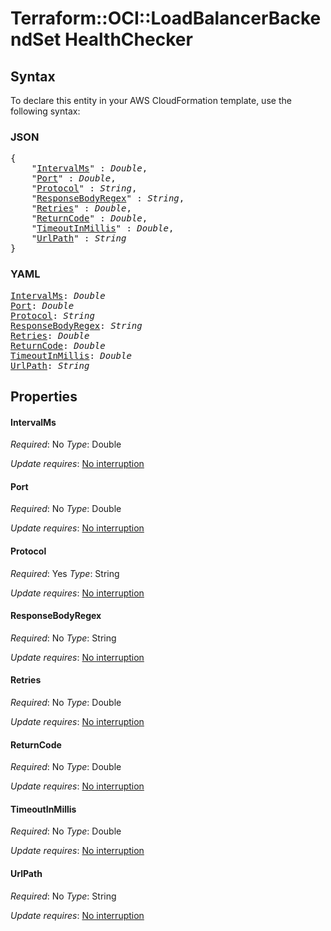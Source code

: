 # Terraform::OCI::LoadBalancerBackendSet HealthChecker

## Syntax

To declare this entity in your AWS CloudFormation template, use the following syntax:

### JSON

<pre>
{
    "<a href="#intervalms" title="IntervalMs">IntervalMs</a>" : <i>Double</i>,
    "<a href="#port" title="Port">Port</a>" : <i>Double</i>,
    "<a href="#protocol" title="Protocol">Protocol</a>" : <i>String</i>,
    "<a href="#responsebodyregex" title="ResponseBodyRegex">ResponseBodyRegex</a>" : <i>String</i>,
    "<a href="#retries" title="Retries">Retries</a>" : <i>Double</i>,
    "<a href="#returncode" title="ReturnCode">ReturnCode</a>" : <i>Double</i>,
    "<a href="#timeoutinmillis" title="TimeoutInMillis">TimeoutInMillis</a>" : <i>Double</i>,
    "<a href="#urlpath" title="UrlPath">UrlPath</a>" : <i>String</i>
}
</pre>

### YAML

<pre>
<a href="#intervalms" title="IntervalMs">IntervalMs</a>: <i>Double</i>
<a href="#port" title="Port">Port</a>: <i>Double</i>
<a href="#protocol" title="Protocol">Protocol</a>: <i>String</i>
<a href="#responsebodyregex" title="ResponseBodyRegex">ResponseBodyRegex</a>: <i>String</i>
<a href="#retries" title="Retries">Retries</a>: <i>Double</i>
<a href="#returncode" title="ReturnCode">ReturnCode</a>: <i>Double</i>
<a href="#timeoutinmillis" title="TimeoutInMillis">TimeoutInMillis</a>: <i>Double</i>
<a href="#urlpath" title="UrlPath">UrlPath</a>: <i>String</i>
</pre>

## Properties

#### IntervalMs

_Required_: No
_Type_: Double

_Update requires_: [No interruption](https://docs.aws.amazon.com/AWSCloudFormation/latest/UserGuide/using-cfn-updating-stacks-update-behaviors.html#update-no-interrupt)

#### Port

_Required_: No
_Type_: Double

_Update requires_: [No interruption](https://docs.aws.amazon.com/AWSCloudFormation/latest/UserGuide/using-cfn-updating-stacks-update-behaviors.html#update-no-interrupt)

#### Protocol

_Required_: Yes
_Type_: String

_Update requires_: [No interruption](https://docs.aws.amazon.com/AWSCloudFormation/latest/UserGuide/using-cfn-updating-stacks-update-behaviors.html#update-no-interrupt)

#### ResponseBodyRegex

_Required_: No
_Type_: String

_Update requires_: [No interruption](https://docs.aws.amazon.com/AWSCloudFormation/latest/UserGuide/using-cfn-updating-stacks-update-behaviors.html#update-no-interrupt)

#### Retries

_Required_: No
_Type_: Double

_Update requires_: [No interruption](https://docs.aws.amazon.com/AWSCloudFormation/latest/UserGuide/using-cfn-updating-stacks-update-behaviors.html#update-no-interrupt)

#### ReturnCode

_Required_: No
_Type_: Double

_Update requires_: [No interruption](https://docs.aws.amazon.com/AWSCloudFormation/latest/UserGuide/using-cfn-updating-stacks-update-behaviors.html#update-no-interrupt)

#### TimeoutInMillis

_Required_: No
_Type_: Double

_Update requires_: [No interruption](https://docs.aws.amazon.com/AWSCloudFormation/latest/UserGuide/using-cfn-updating-stacks-update-behaviors.html#update-no-interrupt)

#### UrlPath

_Required_: No
_Type_: String

_Update requires_: [No interruption](https://docs.aws.amazon.com/AWSCloudFormation/latest/UserGuide/using-cfn-updating-stacks-update-behaviors.html#update-no-interrupt)


